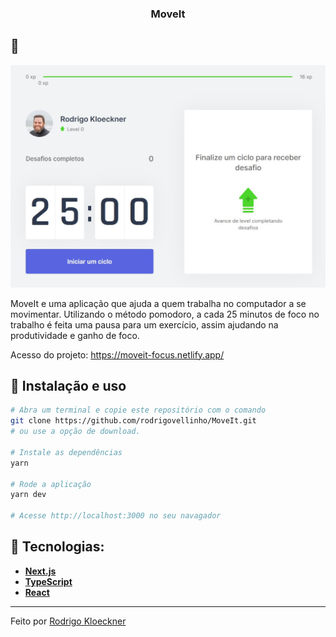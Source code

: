 <h3 align="center">
 MoveIt
</h3>

## :rocket: 

<p align="center">
  <img src="https://github.com/rodrigovellinho/MoveIt/blob/main/public/cover.jpg?raw=true" alt="MoveIt">
</p>

MoveIt e uma aplicação que ajuda a quem trabalha no computador a se movimentar. Utilizando o método pomodoro, a cada 25 minutos de foco no trabalho é feita uma pausa para um exercício, assim ajudando na produtividade e ganho de foco.

Acesso do projeto: https://moveit-focus.netlify.app/

## :wrench: Instalação e uso

```bash
# Abra um terminal e copie este repositório com o comando
git clone https://github.com/rodrigovellinho/MoveIt.git
# ou use a opção de download.

# Instale as dependências
yarn

# Rode a aplicação
yarn dev

# Acesse http://localhost:3000 no seu navagador
```

## 🔨 Tecnologias:

- **[Next.js](https://nextjs.org/)**
- **[TypeScript](https://www.typescriptlang.org/)**
- **[React](https://reactjs.org//)**
---

Feito por [Rodrigo Kloeckner](https://github.com/rodrigovellinho)
